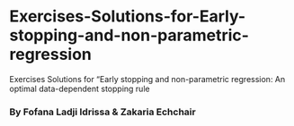 # Exercises-Solutions-for-Early-stopping-and-non-parametric-regression
Exercises Solutions for “Early stopping and non-parametric regression: An optimal data-dependent stopping rule


### By Fofana Ladji Idrissa & Zakaria Echchair
